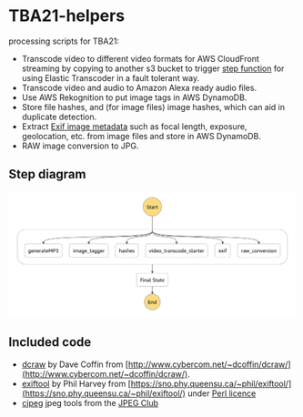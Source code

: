 # TBA21-helpers
processing scripts for TBA21:
* Transcode video to different video formats for AWS CloudFront streaming by copying to another s3 bucket to trigger [step function](https://github.com/AcrossTheCloud/video-on-demand-on-aws) for using Elastic Transcoder in a fault tolerant way.
* Transcode video and audio to Amazon Alexa ready audio files.
* Use AWS Rekognition to put image tags in AWS DynamoDB.
* Store file hashes, and (for image files) image hashes, which can aid in duplicate detection.
* Extract [Exif image metadata](https://en.wikipedia.org/wiki/Exif) such as focal length, exposure, geolocation, etc. from image files and store in AWS DynamoDB.
* RAW image conversion to JPG.

## Step diagram
![Step function diagram](step_diagram.png)

## Included code
* [dcraw](src/drcraw.c) by Dave Coffin from [http://www.cybercom.net/~dcoffin/dcraw/](http://www.cybercom.net/~dcoffin/dcraw/).
* [exiftool](src/exiftool) by Phil Harvey from [https://sno.phy.queensu.ca/~phil/exiftool/](https://sno.phy.queensu.ca/~phil/exiftool/) under [Perl licence](http://dev.perl.org/licenses/)
* [cjpeg](jpeg-9c) jpeg tools from the [JPEG Club](http://jpegclub.org/)
